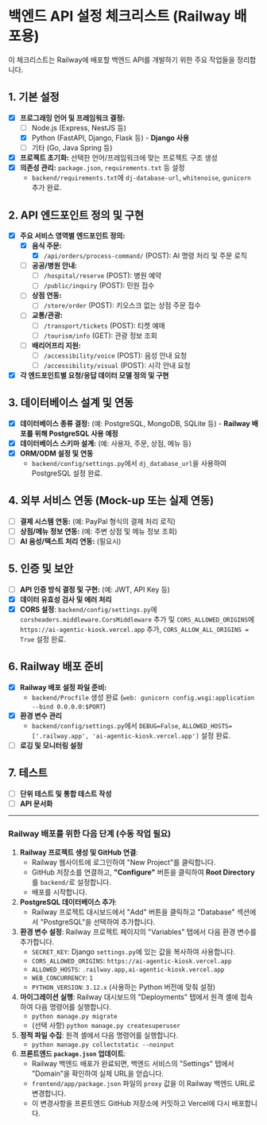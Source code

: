 # 백엔드 API 설정 체크리스트 (Railway 배포용)

이 체크리스트는 Railway에 배포할 백엔드 API를 개발하기 위한 주요 작업들을 정리합니다.

## 1. 기본 설정

- [x] **프로그래밍 언어 및 프레임워크 결정:**
  - [ ] Node.js (Express, NestJS 등)
  - [x] Python (FastAPI, Django, Flask 등) - **Django 사용**
  - [ ] 기타 (Go, Java Spring 등)
- [x] **프로젝트 초기화:** 선택한 언어/프레임워크에 맞는 프로젝트 구조 생성
- [x] **의존성 관리:** `package.json`, `requirements.txt` 등 설정
  - `backend/requirements.txt`에 `dj-database-url`, `whitenoise`, `gunicorn` 추가 완료.

## 2. API 엔드포인트 정의 및 구현

- [x] **주요 서비스 영역별 엔드포인트 정의:**
  - [x] **음식 주문:**
    - [x] `/api/orders/process-command/` (POST): AI 명령 처리 및 주문 로직
  - [ ] **공공/병원 안내:**
    - [ ] `/hospital/reserve` (POST): 병원 예약
    - [ ] `/public/inquiry` (POST): 민원 접수
  - [ ] **상점 연동:**
    - [ ] `/store/order` (POST): 키오스크 없는 상점 주문 접수
  - [ ] **교통/관광:**
    - [ ] `/transport/tickets` (POST): 티켓 예매
    - [ ] `/tourism/info` (GET): 관광 정보 조회
  - [ ] **배리어프리 지원:**
    - [ ] `/accessibility/voice` (POST): 음성 안내 요청
    - [ ] `/accessibility/visual` (POST): 시각 안내 요청
- [x] **각 엔드포인트별 요청/응답 데이터 모델 정의 및 구현**

## 3. 데이터베이스 설계 및 연동

- [x] **데이터베이스 종류 결정:** (예: PostgreSQL, MongoDB, SQLite 등) - **Railway 배포를 위해 PostgreSQL 사용 예정**
- [x] **데이터베이스 스키마 설계:** (예: 사용자, 주문, 상점, 메뉴 등)
- [x] **ORM/ODM 설정 및 연동**
  - `backend/config/settings.py`에서 `dj_database_url`을 사용하여 PostgreSQL 설정 완료.

## 4. 외부 서비스 연동 (Mock-up 또는 실제 연동)

- [ ] **결제 시스템 연동:** (예: PayPal 형식의 결제 처리 로직)
- [ ] **상점/메뉴 정보 연동:** (예: 주변 상점 및 메뉴 정보 조회)
- [ ] **AI 음성/텍스트 처리 연동:** (필요시)

## 5. 인증 및 보안

- [ ] **API 인증 방식 결정 및 구현:** (예: JWT, API Key 등)
- [x] **데이터 유효성 검사 및 에러 처리**
- [x] **CORS 설정**: `backend/config/settings.py`에 `corsheaders.middleware.CorsMiddleware` 추가 및 `CORS_ALLOWED_ORIGINS`에 `https://ai-agentic-kiosk.vercel.app` 추가, `CORS_ALLOW_ALL_ORIGINS = True` 설정 완료.

## 6. Railway 배포 준비

- [x] **Railway 배포 설정 파일 준비:**
  - `backend/Procfile` 생성 완료 (`web: gunicorn config.wsgi:application --bind 0.0.0.0:$PORT`)
- [x] **환경 변수 관리**
  - `backend/config/settings.py`에서 `DEBUG=False`, `ALLOWED_HOSTS=['.railway.app', 'ai-agentic-kiosk.vercel.app']` 설정 완료.
- [ ] **로깅 및 모니터링 설정**

## 7. 테스트

- [ ] **단위 테스트 및 통합 테스트 작성**
- [ ] **API 문서화**

---

### Railway 배포를 위한 다음 단계 (수동 작업 필요)

1.  **Railway 프로젝트 생성 및 GitHub 연결**:
    *   Railway 웹사이트에 로그인하여 "New Project"를 클릭합니다.
    *   GitHub 저장소를 연결하고, **"Configure"** 버튼을 클릭하여 **Root Directory**를 `backend/`로 설정합니다.
    *   배포를 시작합니다.
2.  **PostgreSQL 데이터베이스 추가**:
    *   Railway 프로젝트 대시보드에서 "Add" 버튼을 클릭하고 "Database" 섹션에서 "PostgreSQL"을 선택하여 추가합니다.
3.  **환경 변수 설정**: Railway 프로젝트 페이지의 "Variables" 탭에서 다음 환경 변수를 추가합니다.
    *   `SECRET_KEY`: Django `settings.py`에 있는 값을 복사하여 사용합니다.
    *   `CORS_ALLOWED_ORIGINS`: `https://ai-agentic-kiosk.vercel.app`
    *   `ALLOWED_HOSTS`: `.railway.app,ai-agentic-kiosk.vercel.app`
    *   `WEB_CONCURRENCY`: `1`
    *   `PYTHON_VERSION`: `3.12.x` (사용하는 Python 버전에 맞춰 설정)
4.  **마이그레이션 실행**: Railway 대시보드의 "Deployments" 탭에서 원격 셸에 접속하여 다음 명령어를 실행합니다.
    *   `python manage.py migrate`
    *   (선택 사항) `python manage.py createsuperuser`
5.  **정적 파일 수집**: 원격 셸에서 다음 명령어를 실행합니다.
    *   `python manage.py collectstatic --noinput`
6.  **프론트엔드 `package.json` 업데이트**:
    *   Railway 백엔드 배포가 완료되면, 백엔드 서비스의 "Settings" 탭에서 "Domain"을 확인하여 실제 URL을 얻습니다.
    *   `frontend/app/package.json` 파일의 `proxy` 값을 이 Railway 백엔드 URL로 변경합니다.
    *   이 변경사항을 프론트엔드 GitHub 저장소에 커밋하고 Vercel에 다시 배포합니다.